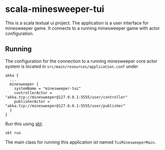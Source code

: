 # scala-minesweeper-tui

This is a scala textual ui project. The application is a user interface
for minesweeper game. It connects to a running minesweeper game with actor configuration.

## Running

The configuration for the connection to a running minesweeper core actor system
is located in ```src/main/resources/application.conf``` under

```
akka {
  ...
  minesweeper {
    systemName = "minesweeper-tui"
    controllerActor = "akka.tcp://minesweeper@127.0.0.1:5555/user/controller"
    publisherActor = "akka.tcp://minesweeper@127.0.0.1:5555/user/publisher"
  }
}
```

Run this using [sbt](http://www.scala-sbt.org/).

```
sbt run
```

The main class for running this application ist named ```TuiMinesweeperMain```.